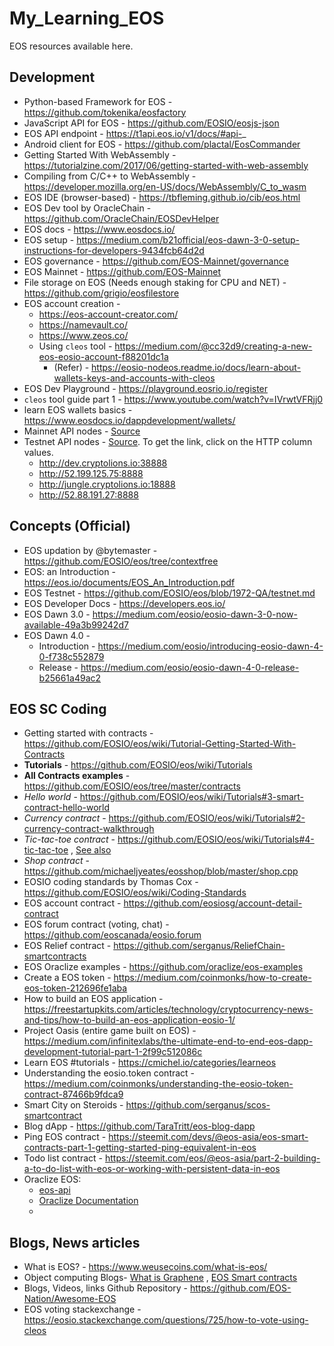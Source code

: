 # My_Learning_EOS
EOS resources available here.

## Development
* Python-based Framework for EOS - https://github.com/tokenika/eosfactory
* JavaScript API for EOS - https://github.com/EOSIO/eosjs-json
* EOS API endpoint - https://t1api.eos.io/v1/docs/#api-_
* Android client for EOS - https://github.com/plactal/EosCommander
* Getting Started With WebAssembly - https://tutorialzine.com/2017/06/getting-started-with-web-assembly
* Compiling from C/C++ to WebAssembly - https://developer.mozilla.org/en-US/docs/WebAssembly/C_to_wasm
* EOS IDE (browser-based) - https://tbfleming.github.io/cib/eos.html
* EOS Dev tool by OracleChain - https://github.com/OracleChain/EOSDevHelper
* EOS docs - https://www.eosdocs.io/
* EOS setup - https://medium.com/b21official/eos-dawn-3-0-setup-instructions-for-developers-9434fcb64d2d
* EOS governance - https://github.com/EOS-Mainnet/governance
* EOS Mainnet - https://github.com/EOS-Mainnet
* File storage on EOS (Needs enough staking for CPU and NET) - https://github.com/grigio/eosfilestore
* EOS account creation -
   * https://eos-account-creator.com/
   * https://namevault.co/
   * https://www.zeos.co/
   * Using `cleos` tool - https://medium.com/@cc32d9/creating-a-new-eos-eosio-account-f88201dc1a
      + (Refer) - https://eosio-nodeos.readme.io/docs/learn-about-wallets-keys-and-accounts-with-cleos
* EOS Dev Playground - https://playground.eosrio.io/register
* `cleos` tool guide part 1 - https://www.youtube.com/watch?v=IVrwtVFRjj0
* learn EOS wallets basics - https://www.eosdocs.io/dappdevelopment/wallets/
* Mainnet API nodes - [Source](https://github.com/greymass/eos-voter/blob/master/nodes.md#eos-nodes)
* Testnet API nodes - [Source](http://jungle.cryptolions.io/#). To get the link, click on the HTTP column values. 
  - http://dev.cryptolions.io:38888
  - http://52.199.125.75:8888
  - http://jungle.cryptolions.io:18888
  - http://52.88.191.27:8888


## Concepts (Official)
* EOS updation by @bytemaster - https://github.com/EOSIO/eos/tree/contextfree
* EOS: an Introduction - https://eos.io/documents/EOS_An_Introduction.pdf
* EOS Testnet - https://github.com/EOSIO/eos/blob/1972-QA/testnet.md
* EOS Developer Docs - https://developers.eos.io/
* EOS Dawn 3.0 - https://medium.com/eosio/eosio-dawn-3-0-now-available-49a3b99242d7
* EOS Dawn 4.0 - 
    * Introduction - https://medium.com/eosio/introducing-eosio-dawn-4-0-f738c552879
    * Release - https://medium.com/eosio/eosio-dawn-4-0-release-b25661a49ac2

## EOS SC Coding
* Getting started with contracts - https://github.com/EOSIO/eos/wiki/Tutorial-Getting-Started-With-Contracts
* **Tutorials** - https://github.com/EOSIO/eos/wiki/Tutorials
* **All Contracts examples** - https://github.com/EOSIO/eos/tree/master/contracts
* _Hello world_ - https://github.com/EOSIO/eos/wiki/Tutorials#3-smart-contract-hello-world
* _Currency contract_ - https://github.com/EOSIO/eos/wiki/Tutorials#2-currency-contract-walkthrough
* _Tic-tac-toe contract_ - https://github.com/EOSIO/eos/wiki/Tutorials#4-tic-tac-toe , [See also](https://github.com/andriantolie/tic_tac_toe/blob/master/tic_tac_toe.cpp)
* _Shop contract_ - https://github.com/michaeljyeates/eosshop/blob/master/shop.cpp
* EOSIO coding standards by Thomas Cox - https://github.com/EOSIO/eos/wiki/Coding-Standards
* EOS account contract - https://github.com/eosiosg/account-detail-contract
* EOS forum contract (voting, chat) - https://github.com/eoscanada/eosio.forum
* EOS Relief contract - https://github.com/serganus/ReliefChain-smartcontracts
* EOS Oraclize examples - https://github.com/oraclize/eos-examples
* Create a EOS token - https://medium.com/coinmonks/how-to-create-eos-token-212696fe1aba
* How to build an EOS application - https://freestartupkits.com/articles/technology/cryptocurrency-news-and-tips/how-to-build-an-eos-application-eosio-1/
* Project Oasis (entire game built on EOS) - https://medium.com/infinitexlabs/the-ultimate-end-to-end-eos-dapp-development-tutorial-part-1-2f99c512086c
* Learn EOS #tutorials - https://cmichel.io/categories/learneos
* Understanding the eosio.token contract - https://medium.com/coinmonks/understanding-the-eosio-token-contract-87466b9fdca9
* Smart City on Steroids - https://github.com/serganus/scos-smartcontract
* Blog dApp - https://github.com/TaraTritt/eos-blog-dapp
* Ping EOS contract - https://steemit.com/devs/@eos-asia/eos-smart-contracts-part-1-getting-started-ping-equivalent-in-eos
* Todo list contract - https://steemit.com/eos/@eos-asia/part-2-building-a-to-do-list-with-eos-or-working-with-persistent-data-in-eos
* Oraclize EOS:
  - [eos-api](https://github.com/oraclize/eos-api)
  - [Oraclize Documentation](http://docs.oraclize.it/#eos)
  - []()
  

## Blogs, News articles
* What is EOS? - https://www.weusecoins.com/what-is-eos/
* Object computing Blogs- [What is Graphene](https://objectcomputing.com/resources/publications/sett/march-2017-graphene-an-open-source-blockchain/) , [EOS Smart contracts](https://objectcomputing.com/resources/publications/sett/february-2018-eos-smart-contracts/)
* Blogs, Videos, links Github Repository - https://github.com/EOS-Nation/Awesome-EOS
* EOS voting stackexchange - https://eosio.stackexchange.com/questions/725/how-to-vote-using-cleos


